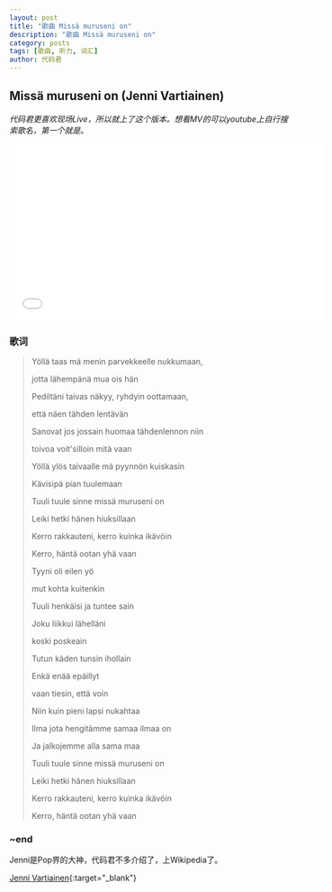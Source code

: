 ```yaml
---
layout: post
title: "歌曲 Missä muruseni on"
description: "歌曲 Missä muruseni on"
category: posts
tags: [歌曲, 听力, 词汇]
author: 代码君
---
```


## Missä muruseni on (Jenni Vartiainen)

*代码君更喜欢现场Live，所以就上了这个版本。想看MV的可以youtube上自行搜索歌名，第一个就是。*

<iframe width="560" height="315" src="//www.youtube.com/embed/Jd_lOcepIsM" frameborder="0"></iframe>

### 歌词

> Yöllä taas mä menin parvekkeelle nukkumaan,
> 
> jotta lähempänä mua ois hän
> 
> Pediltäni taivas näkyy, ryhdyin oottamaan,
> 
> että näen tähden lentävän
> 
> Sanovat jos jossain huomaa tähdenlennon niin
> 
> toivoa voit'silloin mitä vaan
> 
> Yöllä ylös taivaalle mä pyynnön kuiskasin
> 
> Kävisipä pian tuulemaan
> 
> Tuuli tuule sinne missä muruseni on
> 
> Leiki hetki hänen hiuksillaan
> 
> Kerro rakkauteni, kerro kuinka ikävöin
> 
> Kerro, häntä ootan yhä vaan
> 
> Tyyni oli eilen yö
> 
> mut kohta kuitenkin
> 
> Tuuli henkäisi ja tuntee sain
> 
> Joku liikkui lähelläni
> 
> koski poskeain
> 
> Tutun käden tunsin ihollain
> 
> Enkä enää epäillyt
> 
> vaan tiesin, että voin
> 
> Niin kuin pieni lapsi nukahtaa
> 
> Ilma jota hengitämme samaa ilmaa on
> 
> Ja jalkojemme alla sama maa
> 
> Tuuli tuule sinne missä muruseni on
> 
> Leiki hetki hänen hiuksillaan
> 
> Kerro rakkauteni, kerro kuinka ikävöin
> 
> Kerro, häntä ootan yhä vaan

### ~end

Jenni是Pop界的大神，代码君不多介绍了，上Wikipedia了。

[Jenni Vartiainen](https://fi.wikipedia.org/wiki/Jenni_Vartiainen){:target="_blank"}
